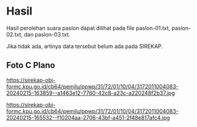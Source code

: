 # Hasil

Hasil perolehan suara paslon dapat dilihat pada file paslon-01.txt, paslon-02.txt, dan paslon-03.txt.

Jika tidak ada, artinya data tersebut belum ada pada SIREKAP.

## Foto C Plano

https://sirekap-obj-formc.kpu.go.id/cb64/pemilu/ppwp/31/72/01/10/04/3172011004083-20240215-163859--a1463e12-7760-42c8-a23c-a220248f2b37.jpg

https://sirekap-obj-formc.kpu.go.id/cb64/pemilu/ppwp/31/72/01/10/04/3172011004083-20240215-165532--f10204aa-2706-43bf-a451-2f48e817afc4.jpg
